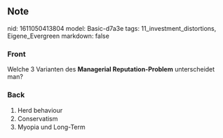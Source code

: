 ## Note
nid: 1611050413804
model: Basic-d7a3e
tags: 11_investment_distortions, Eigene_Evergreen
markdown: false

### Front
<p><span>Welche 3 Varianten des <strong>Managerial
Reputation-Problem</strong> unterscheidet man?</span>

### Back
<p><span>

<div style="font-weight:normal;line-height:19px;white-space:pre"><div><span><ol style="font-weight:400;letter-spacing:normal;text-indent:0px;text-transform:none;white-space:normal;word-spacing:0px"><li>Herd behaviour</li><li>Conservatism</li><li>Myopia und Long-Term</li></ol></span></div></div>

</span></p>
